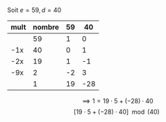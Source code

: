 Soit 
$e = 59, d=40$


| mult | nombre | 59  | 40  |
| ---- | ------ | --- | --- |
|      | 59     | 1   | 0   |
| -1x  | 40     | 0   | 1   |
| -2x  | 19     | 1   | -1  |
| -9x  | 2      | -2  | 3   |
|      | 1      | 19  | -28 |
$$\implies 1=19\cdot5+(-28)\cdot 40$$
$$[19\cdot5+(-28)\cdot 40] \mod(40)$$
